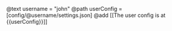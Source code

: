 @text username = "john"
@path userConfig = [config/@username/settings.json]
@add [[The user config is at {{userConfig}}]]